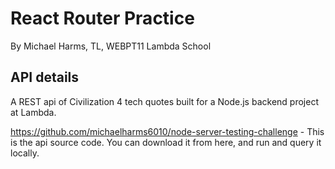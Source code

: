 # React Router Practice

By Michael Harms, TL, WEBPT11 Lambda School

## API details

A REST api of Civilization 4 tech quotes built for a Node.js backend project at Lambda.

https://github.com/michaelharms6010/node-server-testing-challenge - This is the api source code. You can download it from here, and run and query it locally.
